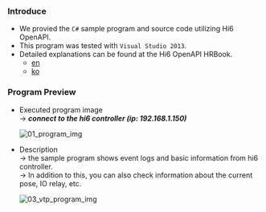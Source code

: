 ### Introduce  
* We provied the `C#` sample program and source code utilizing Hi6 OpenAPI.
* This program was tested with `Visual Studio 2013`.
* Detailed explanations can be found at the Hi6 OpenAPI HRBook.
    - [en](https://hrbook-hrc.web.app/#/view/doc-hi6-open-api/english/0-intro/3-sample-code/1-csharp)
    - [ko](https://hrbook-hrc.web.app/#/view/doc-hi6-open-api/korean/0-intro/3-sample-code/1-csharp)

### Program Preview  
- Executed program image  
    &rightarrow; ***connect to the hi6 controller (ip: 192.168.1.150)***

    ![01_program_img](https://github.com/hyundai-robotics/OpenAPI/assets/48194000/cc2f4081-4809-4e04-a68b-12aa89d0f53c)

- Description  
    &rightarrow; the sample program shows event logs and basic information from hi6 controller.  
    &rightarrow; In addition to this, you can also check information about the current pose, IO relay, etc.

    ![03_vtp_program_img](https://github.com/hyundai-robotics/OpenAPI/assets/48194000/d523daed-c1fb-4b46-9105-365c19c0c8f1)
